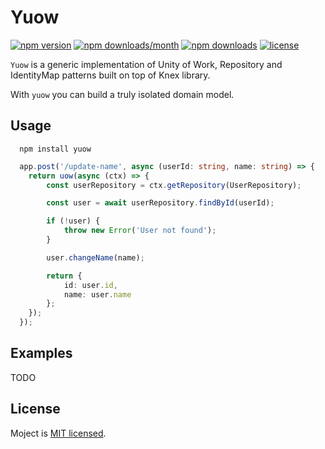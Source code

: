 # Yuow

[![npm version](https://badge.fury.io/js/yuow.svg)](https://badge.fury.io/js/yuow)
[![npm downloads/month](https://img.shields.io/npm/dm/yuow.svg)](https://www.npmjs.com/package/yuow)
[![npm downloads](https://img.shields.io/npm/dt/yuow.svg)](https://www.npmjs.com/package/yuow)
[![license](https://img.shields.io/badge/license-MIT-blue.svg)](https://github.com/lsndr/yuow/blob/master/LICENSE.md)

`Yuow` is a generic implementation of Unity of Work, Repository and IdentityMap patterns built on top of Knex library.

With `yuow` you can build a truly isolated domain model.

## Usage

```
  npm install yuow 
```

```typescript
  app.post('/update-name', async (userId: string, name: string) => {
    return uow(async (ctx) => {
        const userRepository = ctx.getRepository(UserRepository);

        const user = await userRepository.findById(userId);

        if (!user) {
            throw new Error('User not found');
        }

        user.changeName(name);

        return {
            id: user.id,
            name: user.name
        };
    });
  });
```

## Examples

TODO


## License

Moject is [MIT licensed](LICENSE.md).